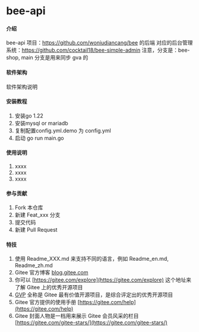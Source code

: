 # bee-api

#### 介绍
bee-api
项目：https://github.com/woniudiancang/bee 的后端
对应的后台管理系统：https://github.com/cocktail18/bee-simple-admin   注意，分支是：bee-shop, main 分支是用来同步 gva 的

#### 软件架构
软件架构说明


#### 安装教程

1.  安装go 1.22
2.  安装mysql or mariadb
3.  复制配置config.yml.demo 为 config.yml
4.  启动 go run main.go

#### 使用说明

1.  xxxx
2.  xxxx
3.  xxxx

#### 参与贡献

1.  Fork 本仓库
2.  新建 Feat_xxx 分支
3.  提交代码
4.  新建 Pull Request


#### 特技

1.  使用 Readme\_XXX.md 来支持不同的语言，例如 Readme\_en.md, Readme\_zh.md
2.  Gitee 官方博客 [blog.gitee.com](https://blog.gitee.com)
3.  你可以 [https://gitee.com/explore](https://gitee.com/explore) 这个地址来了解 Gitee 上的优秀开源项目
4.  [GVP](https://gitee.com/gvp) 全称是 Gitee 最有价值开源项目，是综合评定出的优秀开源项目
5.  Gitee 官方提供的使用手册 [https://gitee.com/help](https://gitee.com/help)
6.  Gitee 封面人物是一档用来展示 Gitee 会员风采的栏目 [https://gitee.com/gitee-stars/](https://gitee.com/gitee-stars/)
